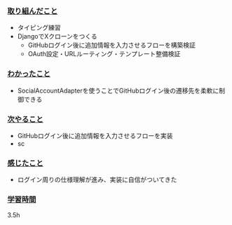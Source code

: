 ### <u>取り組んだこと</u>
- タイピング練習
- DjangoでXクローンをつくる
    - GitHubログイン後に追加情報を入力させるフローを構築検証
    - OAuth設定・URLルーティング・テンプレート整備検証
    
### <u>わかったこと</u>
- SocialAccountAdapterを使うことでGitHubログイン後の遷移先を柔軟に制御できる

### <u>次やること</u>
- GitHubログイン後に追加情報を入力させるフローを実装
- sc


### <u>感じたこと</u>
- ログイン周りの仕様理解が進み、実装に自信がついてきた

### <u>学習時間</u>
3.5h